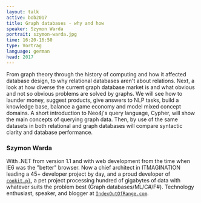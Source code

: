 ```yaml
---
layout: talk
active: bob2017
title: Graph databases - why and how
speaker: Szymon Warda
portrait: szymon-warda.jpg
time: 16:20-16:50
type: Vortrag
language: german
head: 2017
---
```


From graph theory through the history of computing and how it affected
database design, to why relational databases aren't about relations.
Next, a look at how diverse the current graph database market is and what
obvious and not so obvious problems are solved by graphs. We will see how
to launder money, suggest products, give answers to NLP tasks, build a
knowledge base, balance a game economy and model mixed concept domains. A
short introduction to Neo4j's query language, Cypher, will show the main
concepts of querying graph data. Then, by use of the same datasets in both
relational and graph databases will compare syntactic clarity and database
performance.

### Szymon Warda

With .NET from version 1.1 and with web development from the time when
IE6 was the "better" browser. Now a chief architect in ITMAGINATION
leading a 45+ developer project by day, and a proud developer
of [`cookit.pl`](http://cookit.pl), a pet project processing hundred
of gigabytes of data with whatever suits the problem best (Graph
databases/ML/C#/F#). Technology enthusiast, speaker, and blogger
at [`IndexOutOfRange.com`](http://IndexOutOfRange.com/).
